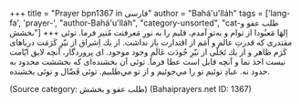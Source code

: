 +++
title = "Prayer bpn1367 in فارسی"
author = "Bahá'u'lláh"
tags = ['lang-fa', 'prayer-', "author-Bahá'u'lláh", "category-unsorted", "cat-طلب عفو و بخشش"]
+++
اِلهَا مَعبُودا
از توام و به‌تو آمدم، قلبم را به نورِ مَعرفتت مُنير فرما. توئی مقتدری كه قدرتِ عالم و اُمَم از اقتدارت باز نداشت. از يك اِشراق از نيّرِ كَرَمَت درياهای كَرَم ظاهر و از يك تَجَلّی از نيّرِ جُودَت عَالَمِ وجود موجود. ای پروردگار، آنچه لايق ايّامت نيست اخذ نما و آنچه قابل است عطا فرما. توئی آن بخشنده‌ای كه بخششت محدود به حدود نه. عبادِ توئيم  تو را مي‌جوئيم و از تو مي‌طلبيم. توئی فَضّال و توئی بخشنده.

(Source category: طلب عفو و بخشش)
(Bahaiprayers.net ID: 1367)
